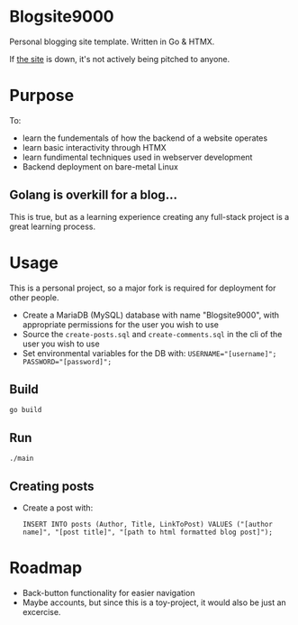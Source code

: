 # Blogsite9000
Personal blogging site template. Written in Go & HTMX.

If [the site](https://alepablog.com) is down, it's not actively being pitched to anyone.

# Purpose
To:
- learn the fundementals of how the backend of a website operates
- learn basic interactivity through HTMX
- learn fundimental techniques used in webserver development
- Backend deployment on bare-metal Linux

## Golang is overkill for a blog...
This is true, but as a learning experience creating any full-stack project is a great learning process.

# Usage
This is a personal project, so a major fork is required for deployment for other people.

- Create a MariaDB (MySQL) database with name "Blogsite9000", with appropriate permissions for the user you wish to use
- Source the `create-posts.sql` and `create-comments.sql` in the cli of the user you wish to use
- Set environmental variables for the DB with: `USERNAME="[username]"; PASSWORD="[password]";`

## Build
`go build`
## Run
`./main`
## Creating posts

- Create a post with:

   `INSERT INTO posts (Author, Title, LinkToPost) VALUES ("[author name]", "[post title]", "[path to html formatted blog post]");`

# Roadmap
- Back-button functionality for easier navigation
- Maybe accounts, but since this is a toy-project, it would also be just an excercise.
